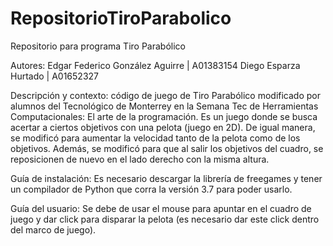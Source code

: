 # RepositorioTiroParabolico
 Repositorio para programa Tiro Parabólico

Autores:
Edgar Federico González Aguirre | A01383154
Diego Esparza Hurtado | A01652327 

Descripción y contexto:
código de juego de Tiro Parabólico modificado por alumnos del Tecnológico de Monterrey en la Semana Tec de Herramientas Computacionales: El arte de la programación. Es un juego donde se busca acertar a ciertos objetivos con una pelota (juego en 2D). De igual manera, se modificó para aumentar la velocidad tanto de la pelota como de los objetivos. Además, se modificó para que al salir los objetivos del cuadro, se reposicionen de nuevo en el lado derecho con la misma altura. 

Guía de instalación:
Es necesario descargar la librería de freegames y tener un compilador de Python que corra la versión 3.7 para poder usarlo.

Guía del usuario:
Se debe de usar el mouse para apuntar en el cuadro de juego y dar click para disparar la pelota (es necesario dar este click dentro del marco de juego).